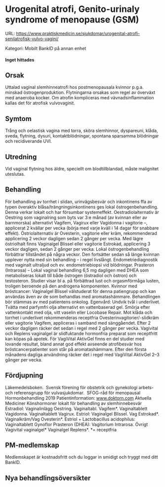 # Urogenital atrofi, Genito-urinaly syndrome of menopause (GSM)

URL: https://www.praktiskmedicin.se/sjukdomar/urogenital-atrofi-senilatrofisk-vulvo-vagini/



Kategori: Mobilt BankID på annan enhet

#### Inget hittades

## Orsak

Uttalad vaginal slemhinneatrofi hos postmenopausala kvinnor p.g.a. minskad östrogenproduktion. Flytningarna orsakas som regel av överväxt med anaeroba kocker. Om atrofin kompliceras med vävnadsinflammation kallas det för atrofisk vulvovaginit.

## Symtom

Trång och oelastisk vagina med torra, sköra slemhinnor, dyspareuni, klåda, sveda, flytning, dysuri, kontaktblödningar, spontana sparsamma blödningar och recidiverande UVI.

## Utredning

Vid vaginal flytning hos äldre, speciellt om blodtillblandad, måste malignitet uteslutas.

## Behandling

För behandling av torrhet i slidan, urinvägsbesvär och inkontinens ffa av typen överaktiv blåsa/trängningsinkontinens ges lokal östrogenbehandling. Denna verkar lokalt och har försumbar systemeffekt. Oestradiolalternativ är Oestring som vaginalring som byts var 3:e månad (av kvinnan eller av barnmorska) alternativt Vagifem, Vagirux eller Vagidonna i vagitorie –, applicerat 2 kvällar per vecka (börja med varje kväll i 14 dagar för snabbare effekt). Östriolalternativ är Ovesterin, vagitorie eller kräm, rekommenderad applicering 2 veckor dagligen sedan 2 gånger per vecka. Med lägre östriolhalt finns Vaginalgel Blissel eller vagitorie Estrokad, applicering 3 veckor dagligen, sedan 2 gånger per vecka. Lokal östrogenbehandling förbättrar tillståndet på några veckor. Den fortsätter sedan så länge kvinnan upplever nytta med sin behandling – i regel livslångt. Endometriediagnostik med vaginalt ultraljud och ev. endometriebiopsi vid blödningar.
Prasteron (Intrarosa) – Lokal vaginal behandling 6,5 mg dagligen med DHEA som metaboliseras lokalt till både östrogen (östradiol och östron) och testosteron. Studier visar bl a. på förbättrad lust och orgasmförmåga lusten, troligen beroende på den androgena komponenten.
Kvinnor med bröstcancer: Vaginalgel Blissel välstuderat för denna patiengrupp och kan användas även av de som behandlas med aromatashämmare. Behandlingen bör stämmas av med patientens onkolog.
Egenvård:
Undvik tvål i underlivet. Tvätta med parfymfri olja alternativt en vattenbaserad gel. Smörja efter vattenkontakt med olja, vitt vaselin eller Locobase Repair. Mot klåda och torrhet i underlivet rekommenderas receptfria Ovesterinvagitorier/-slidkräm eller vagitorie Vagifem, appliceras i samband med sänggåendet. Efter 2 veckor dagligen räcker det sedan i regel med 2 gånger per vecka.
Vagivital och Replens vaginalgel är slidfuktande hormonfria preparat som receptfritt kan köpas på apotek. För VagiVital AktivGel finns en del studier med lovande resultat, bland annat god effekt avseende atrofibesvär hos bröstcancerpatienter som står på aromatashämmare. Efter den första månadens dagliga användning räcker det i regel med VagiVital AktivGel 2–3 gånger per vecka.

## Fördjupning

Läkemedelsboken. 
Svensk förening för obstetrik och gynekologi arbets- och referensgrupp för vulvasjukdomar. 
SFOG-råd för menopausal Hormonbehandling 2019
Patientinformation: www.doktorn.com
Aktuella Mediciner
Könshormoner lokalt för behandling av slemhinnebesvär
Estradiol: Vaginalinlägg Oestring. Vaginaltabl. Vagifem*. Vaginaltablett Vagidonna. Vaginaltablett Vagirux.
Estriol: Vaginalgel Blissel. Vag Estrokad*. Vaginalkräm/Vag Ovesterin*.
Estriol + Lactobacillus acidophilus: Vaginaltablett Gynoflor
Prasteron (DHEA): Vagitorium Intrarosa.
Övrigt
Vagivital vaginalgel*
Vaginalgel Replens*.
*= receptfria

## PM-medlemskap

Medlemskapet är kostnadsfritt och du loggar in smidigt och tryggt med ditt BankID.

## Nya behandlingsöversikter

